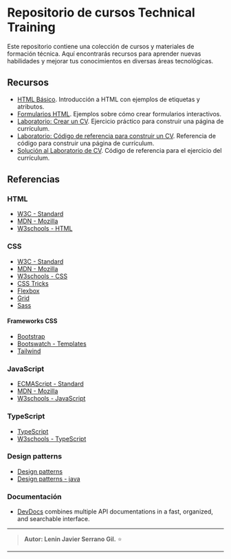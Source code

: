 # Repositorio de cursos Technical Training

Este repositorio contiene una colección de cursos y materiales de formación técnica. Aquí encontrarás recursos para aprender nuevas habilidades y mejorar tus conocimientos en diversas áreas tecnológicas.

## Recursos

- [HTML Básico](./html/basic/). Introducción a HTML con ejemplos de etiquetas y atributos.
- [Formularios HTML](./html/forms/). Ejemplos sobre cómo crear formularios interactivos.
- [Laboratorio: Crear un CV](./html/labs/cv/pdf). Ejercicio práctico para construir una página de currículum.
- [Laboratorio: Código de referencia para construir un CV](./html/labs/cv/class). Referencia de código para construir una página de currículum.
- [Solución al Laboratorio de CV](./html/labs/cv/solve/). Código de referencia para el ejercicio del currículum.

## Referencias

### HTML

- [W3C - Standard](https://html.spec.whatwg.org/multipage/)
- [MDN - Mozilla](https://developer.mozilla.org/en-US/docs/Web/HTML)
- [W3schools - HTML](https://www.w3schools.com/html/default.asp)

### CSS

- [W3C - Standard](https://www.w3.org/Style/CSS/)
- [MDN - Mozilla](https://developer.mozilla.org/en-US/docs/Web/CSS)
- [W3schools - CSS](https://www.w3schools.com/css/default.asp)
- [CSS Tricks](https://css-tricks.com/)
- [Flexbox](https://css-tricks.com/snippets/css/a-guide-to-flexbox/)
- [Grid](https://css-tricks.com/snippets/css/complete-guide-grid/)
- [Sass](https://sass-lang.com/guide)

#### Frameworks CSS

- [Bootstrap](https://getbootstrap.com/docs/5.3/getting-started/introduction/)
- [Bootswatch - Templates](https://bootswatch.com/)
- [Tailwind](https://tailwindcss.com/docs)

### JavaScript

- [ECMAScript - Standard](https://www.ecma-international.org/publications-and-standards/standards/ecma-262/)
- [MDN - Mozilla](https://developer.mozilla.org/en-US/docs/Web/JavaScript)
- [W3schools - JavaScript](https://www.w3schools.com/js/default.asp)

### TypeScript

- [TypeScript](https://www.typescriptlang.org/docs/)
- [W3schools - TypeScript](https://www.w3schools.com/typescript/typescript_intro.php)

### Design patterns

- [Design patterns](https://refactoring.guru/design-patterns)
- [Design patterns - java](https://www.tutorialspoint.com/design_pattern/index.htm)

### Documentación

- [DevDocs](https://devdocs.io/) combines multiple API documentations in a fast, organized, and searchable interface.

---

> **Autor: Lenin Javier Serrano Gil.** ⭐

---
